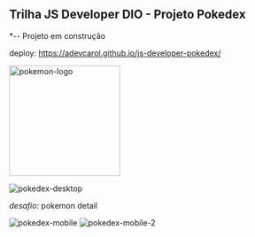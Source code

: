 ## Trilha JS Developer DIO - Projeto Pokedex

*-- Projeto em construção

deploy: https://adevcarol.github.io/js-developer-pokedex/

<img src="https://upload.wikimedia.org/wikipedia/commons/thumb/9/98/International_Pok%C3%A9mon_logo.svg/1200px-International_Pok%C3%A9mon_logo.svg.png" alt="pokemon-logo" width="200"/>

![pokedex-desktop](https://user-images.githubusercontent.com/104032202/198787302-862fad9d-e1fc-402a-a596-a9fc8658aaa7.png)

<i>desafio:</i> pokemon detail

![pokedex-mobile](https://user-images.githubusercontent.com/104032202/198787391-27e94b90-43fb-437b-b0b1-051daf9d1411.png)
![pokedex-mobile-2](https://user-images.githubusercontent.com/104032202/198790675-8d485a8a-9e2b-4788-8535-474e6d57ba30.png)
